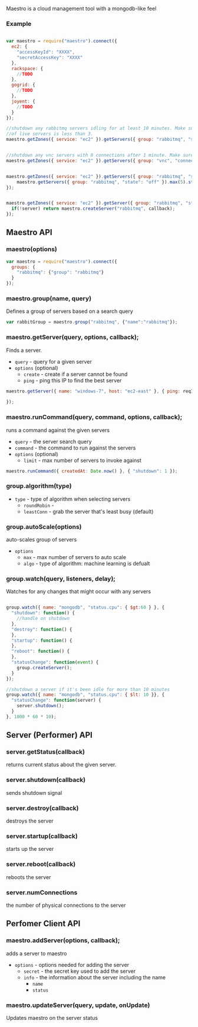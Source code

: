 Maestro is a cloud management tool with a mongodb-like feel


### Example

```javascript

var maestro = require("maestro").connect({
  ec2: {
    "accessKeyId": "XXXX",
    "secretAccessKey": "XXXX"
  },
  rackspace: {
    //TODO
  },
  gogrid: {
    //TODO
  },
  joyent: {
    //TODO
  }
});

//shutdown any rabbitmq servers idling for at least 10 minutes. Make sure not to invoke the command if the number
//of live servers is less than 3.
maestro.getZones({ service: "ec2" }).getServers({ group: "rabbitmq", "status.cpu": { $lt: 3 }}).watch().delay(1000 * 60 * 10).min(3).shutdown();


//shutdown any vnc servers with 0 connections after 1 minute. Make sure there are at least 10 servers
maestro.getZones({ service: "ec2" }).getServers({ group: "vnc", "connections": 0 }).watch().delay(1000 * 60).min(10).shutdown();


maestro.getZones({ service: "ec2" }).getServers({ group: "rabbitmq", "status.cpu": {$gt: 70 }}).watch().trigger(function() {
    maestro.getServers({ group: "rabbitmq", "state": "off" }).max(5).startup();
});


maestro.getZones({ service: "ec2" }).getServer({ group: "rabbitmq", "status.cpu": {$lt: 70}}).exec(function(err, server) {
  if(!server) return maestro.createServer("rabbitmq", callback);
});


```

## Maestro API

### maestro(options)

```javascript
var maestro = require("maestro").connect({
  groups: {
    "rabbitmq": {"group": "rabbitmq"}
  }
});
```


### maestro.group(name, query)

Defines a group of servers based on a search query

```javascript
var rabbitGroup = maestro.group("rabbitmq", {"name":"rabbitmq"});
```

### maestro.getServer(query, options, callback);

Finds a server.

  - `query` - query for a given server
  - `options` (optional)
    - `create` - create if a server cannot be found
    - `ping` - ping this IP to find the best server

```javascript
maestro.getServer({ name: "windows-7", host: "ec2-east" }, { ping: reqIp }, function(err, server) {
  
});
```

### maestro.runCommand(query, command, options, callback);

runs a command against the given servers

  - `query` - the server search query
  - `command` - the command to run against the servers
  - `options` (optional)
    - `limit` - max number of servers to invoke against

```javascript
maestro.runCommand({ createdAt: Date.now() }, { "shutdown": 1 });
```

### group.algorithm(type)

  - `type` - type of algorithm when selecting servers
    - `roundRobin` -
    - `leastConn` - grab the server that's least busy (default)

### group.autoScale(options)

auto-scales group of servers

  - `options`
    - `max` - max number of servers to auto scale
    - `algo` - type of algorithm: machine learning is defualt

### group.watch(query, listeners, delay);

Watches for any changes that might occur with any servers

```javascript

group.watch({ name: "mongodb", "status.cpu": { $gt:60 } }, {
  "shutdown": function() {
    //handle on shutdown
  },
  "destroy": function() {
  },
  "startup": function() {
  },
  "reboot": function() {
  },
  "statusChange": function(event) {
    group.createServer();
  }
});

//shutdown a server if it's been idle for more than 10 minutes
group.watch({ name: "mongodb", "status.cpu": { $lt: 10 }}, {
  "statusChange": function(server) {
    server.shutdown();
  }
}, 1000 * 60 * 10);
```


## Server (Performer) API

### server.getStatus(callback)

returns current status about the given server.

### server.shutdown(callback)

sends shutdown signal

### server.destroy(callback) 

destroys the server

### server.startup(callback)

starts up the server

### server.reboot(callback)

reboots the server

### server.numConnections

the number of physical connections to the server


## Perfomer Client API

### maestro.addServer(options, callback);

adds a server to maestro

  - `options` - options needed for adding the server
    - `secret` - the secret key used to add the server
    - `info` - the information about the server including the name
      - `name` 
      - `status`

### maestro.updateServer(query, update, onUpdate)

Updates maestro on the server status


    





      
      